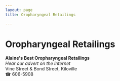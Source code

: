 ```yaml
---
layout: page 
title: Oropharyngeal Retailings

---
```



# Oropharyngeal Retailings


 **Alaine's Best Oropharyngeal Retailings**  
_Hear our advert on the Internet_  
Vine Street & Bond Street, Kiloville  
☎ 606-5908

